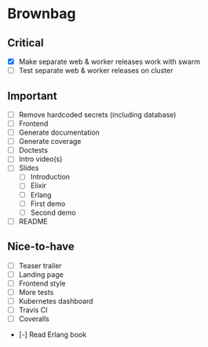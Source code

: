 # Brownbag

## Critical

* [x] Make separate web & worker releases work with swarm
* [ ] Test separate web & worker releases on cluster

## Important

* [ ] Remove hardcoded secrets (including database)
* [ ] Frontend
* [ ] Generate documentation
* [ ] Generate coverage
* [ ] Doctests
* [ ] Intro video(s)
* [ ] Slides
  * [ ] Introduction
  * [ ] Elixir
  * [ ] Erlang
  * [ ] First demo
  * [ ] Second demo
* [ ] README

## Nice-to-have

* [ ] Teaser trailer
* [ ] Landing page
* [ ] Frontend style
* [ ] More tests
* [ ] Kubernetes dashboard
* [ ] Travis CI
* [ ] Coveralls
* [-] Read Erlang book